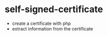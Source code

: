 # self-signed-certificate
- create a certificate with php
- extract information from the certificate
